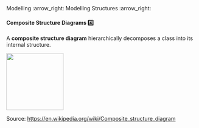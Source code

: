 <link rel="stylesheet" href="{{baseUrl}}/css/textbook.css">

<div class="website-content">

<div id="path">Modelling :arrow_right: Modelling Structures :arrow_right:</div>

<div id="title">

#### Composite Structure Diagrams :four:

</div>

<div id="body">

A **composite structure diagram** hierarchically decomposes a class into its internal structure.

<img src="{{baseUrl}}/modelling/modellingStructures/compositeStructureDiagrams/images/diagram.png" height="150" />
<p/>

Source: https://en.wikipedia.org/wiki/Composite_structure_diagram

</div>

</div>
